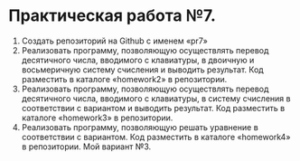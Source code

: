 # Практическая работа №7.
1. Создать репозиторий на Github с именем «pr7» 
2. Реализовать программу, позволяющую осуществлять перевод 
десятичного числа, вводимого с клавиатуры, в двоичную и восьмеричную 
систему счисления и выводить результат. Код разместить в каталоге 
«homework2» в репозитории. 
3. Реализовать программу, позволяющую осуществлять перевод 
десятичного числа, вводимого с клавиатуры, в систему счисления в 
соответствии с вариантом и выводить результат. Код разместить в 
каталоге «homework3» в репозитории. 
4. Реализовать программу, позволяющую решать уравнение в 
соответствии с вариантом. Код разместить в каталоге «homework4» в 
репозитории. Мой вариант №3.
